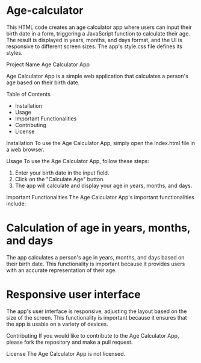 # Age-calculator
This HTML code creates an age calculator app where users can input their birth date in a form, triggering a JavaScript function to calculate their age. The result is displayed in years, months, and days format, and the UI is responsive to different screen sizes. The app's style.css file defines its styles.

Project Name
Age Calculator App

Age Calculator App is a simple web application that calculates a person's age based on their birth date.

Table of Contents
- Installation
- Usage
- Important Functionalities
- Contributing
- License

Installation
To use the Age Calculator App, simply open the index.html file in a web browser.

Usage
To use the Age Calculator App, follow these steps:
1. Enter your birth date in the input field.
2. Click on the "Calculate Age" button.
3. The app will calculate and display your age in years, months, and days.

Important Functionalities
The Age Calculator App's important functionalities include:

# Calculation of age in years, months, and days
The app calculates a person's age in years, months, and days based on their birth date. This functionality is important because it provides users with an accurate representation of their age.

# Responsive user interface
The app's user interface is responsive, adjusting the layout based on the size of the screen. This functionality is important because it ensures that the app is usable on a variety of devices.

Contributing
If you would like to contribute to the Age Calculator App, please fork the repository and make a pull request.

License
The Age Calculator App is not licensed.

